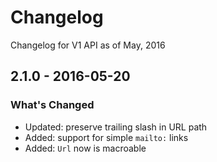 # Changelog

Changelog for V1 API as of May, 2016

## 2.1.0 - 2016-05-20

### What's Changed

- Updated: preserve trailing slash in URL path
- Added: support for simple `mailto:` links
- Added: `Url` now is macroable
